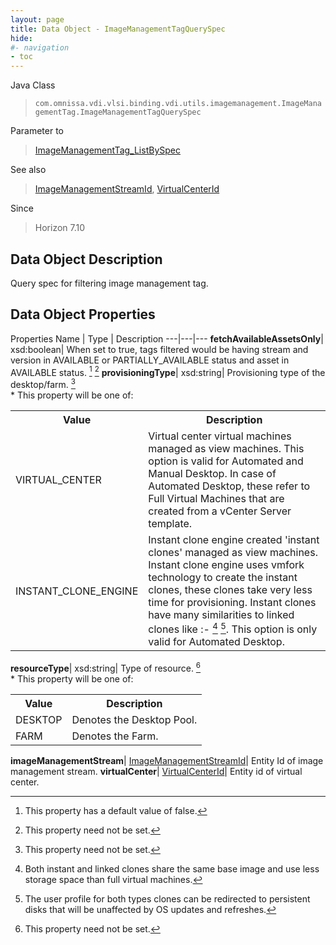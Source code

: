 ```yaml
---
layout: page
title: Data Object - ImageManagementTagQuerySpec
hide:
#- navigation
- toc
---
```






Java Class
> `com.omnissa.vdi.vlsi.binding.vdi.utils.imagemanagement.ImageManagementTag.ImageManagementTagQuerySpec`

Parameter to
> [ImageManagementTag_ListBySpec](vdi.utils.imagemanagement.ImageManagementTag.md#listBySpec)

See also
> [ImageManagementStreamId](vdi.entity.ImageManagementStreamId.md), [VirtualCenterId](vdi.entity.VirtualCenterId.md)

Since
> Horizon 7.10


## Data Object Description

Query spec for filtering image management tag.

## Data Object Properties
Properties
Name |  Type |  Description
---|---|---
**fetchAvailableAssetsOnly**|  xsd:boolean|  When set to true, tags filtered would be having stream and version in AVAILABLE or PARTIALLY_AVAILABLE status and asset in AVAILABLE status. [^5] [^1]
**provisioningType**|  xsd:string|  Provisioning type of the desktop/farm. [^1] <br>* This property will be one of:<br><table><tr><th>Value</th><th>Description</th></tr><tr><td>VIRTUAL_CENTER</td><td>Virtual center virtual machines managed as view machines. This option is valid for Automated and Manual Desktop. In case of Automated Desktop, these refer to Full Virtual Machines that are created from a vCenter Server template.</td></tr><tr><td>INSTANT_CLONE_ENGINE</td><td>Instant clone engine created 'instant clones' managed as view machines. Instant clone engine uses vmfork technology to create the instant clones, these clones take very less time for provisioning. Instant clones have many similarities to linked clones like :- [^109] [^110]. This option is only valid for Automated Desktop.</td></tr></table>
**resourceType**|  xsd:string|  Type of resource. [^1] <br>* This property will be one of:<br><table><tr><th>Value</th><th>Description</th></tr><tr><td>DESKTOP</td><td>Denotes the Desktop Pool.</td></tr><tr><td>FARM</td><td>Denotes the Farm.</td></tr></table>
**imageManagementStream**| [ImageManagementStreamId](vdi.entity.ImageManagementStreamId.md)|  Entity Id of image management stream.
**virtualCenter**| [VirtualCenterId](vdi.entity.VirtualCenterId.md)|  Entity id of virtual center.
 


 


[^1]: This property need not be set.
[^5]: This property has a default value of false.
[^109]: Both instant and linked clones share the same base image and use less storage space than full virtual machines.
[^110]: The user profile for both types clones can be redirected to persistent disks that will be unaffected by OS updates and refreshes.